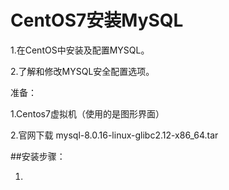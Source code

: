 # CentOS7安装MySQL
1.在CentOS中安装及配置MYSQL。

2.了解和修改MYSQL安全配置选项。

准备：

1.Centos7虚拟机（使用的是图形界面）

2.官网下载 mysql-8.0.16-linux-glibc2.12-x86_64.tar

##安装步骤：

1.
